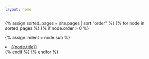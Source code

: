```yaml
---
layout: home
---
```

{% assign sorted_pages = site.pages | sort:"order" %}
{% for node in sorted_pages %}
{% if node.order > 0 %}

{% assign indent = node.sub %}
<li style="margin-left: {{indent | times: 20}}px"><a href="{{site.baseurl}}/{{node.url}}">{{node.title}}</a></li>
{% endif %}
{% endfor %}
